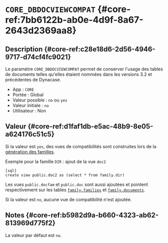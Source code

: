 # `CORE_DBDOCVIEWCOMPAT`  {#core-ref:7bb6122b-ab0e-4d9f-8a67-2643d2369aa8}

## Description  {#core-ref:c28e18d6-2d56-4946-9717-d74cf4fc9021}

Le paramètre `CORE_DBDOCVIEWCOMPAT` permet de conserver l'usage des tables de
documents telles qu'elles étaient nommées dans les versions 3.2 et précédentes de Dynacase.

*   App : `CORE`
*   Portée : Global
*   Valeur possible : `no` ou `yes`
*   Valeur initiale : `no`
*   Utilisateur : Non

## Valeur  {#core-ref:d1faf1db-e5ac-48b9-8e05-a624176c51c5}

Si la valeur est `yes`, des vues de compatibilités sont construites lors de la
[génération des familles][generate].

Exemple pour la famille `DIR` : ajout de la vue `doc2`

    [sql]
    create view public.doc2 as (select * from family.dir)

Les vues `public.docfam` et `public.doc` sont aussi ajoutées et pointent
respectivement sur les tables [`family.families`][docfam] et
[`family.documents`][dbdoc].

Si la valeur est `no`, aucune vue de compatibilité n'est ajoutée.


## Notes  {#core-ref:b5982d9a-b660-4323-ab62-813969d775f2}

La valeur par défaut est `no`.

<!-- links -->
[generate]: #core-ref:8566efe6-782a-4c13-8117-f1ad99a7ad02
[docfam]:  #core-ref:d4b8d8ce-6f7a-4c1c-a5c4-f1adfcb74864
[dbdoc]:  #core-ref:0c6cc474-d5e9-4ee0-aeed-1aa00100d7df
